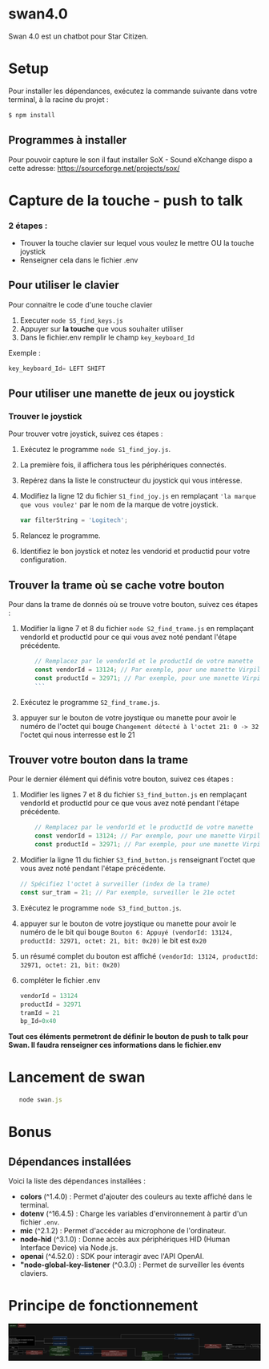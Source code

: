 # swan4.0

Swan 4.0 est un chatbot pour Star Citizen.


# Setup

Pour installer les dépendances, exécutez la commande suivante dans votre terminal, à la racine du projet :
```bash
$ npm install
```

## Programmes à installer
Pour pouvoir capture le son il faut installer SoX - Sound eXchange dispo a cette adresse: https://sourceforge.net/projects/sox/

# Capture de la touche - push to talk

### 2 étapes : 
- Trouver la touche clavier sur lequel vous voulez le mettre OU la touche joystick
- Renseigner cela dans le fichier .env


## Pour utiliser le clavier
Pour connaitre le code d'une touche clavier
1. Executer `node S5_find_keys.js`
2. Appuyer sur __la touche__ que vous souhaiter utiliser
3. Dans le fichier.env remplir le champ `key_keyboard_Id`

Exemple :
```javascript
key_keyboard_Id= LEFT SHIFT
```
   
   


## Pour utiliser une manette de jeux ou joystick
### Trouver le joystick

Pour trouver votre joystick, suivez ces étapes :

1. Exécutez le programme `node S1_find_joy.js`.

2. La première fois, il affichera tous les périphériques connectés.

3. Repérez dans la liste le constructeur du joystick qui vous intéresse.

4. Modifiez la ligne 12 du fichier `S1_find_joy.js` en remplaçant `'la marque que vous voulez'` par le nom de la marque de votre joystick.
   ```javascript
   var filterString = 'Logitech';
   ```

5. Relancez le programme.

6. Identifiez le bon joystick et notez les vendorid et productid pour votre configuration.


## Trouver la trame où se cache votre bouton

Pour dans la trame de donnés où se trouve votre bouton, suivez ces étapes :

1. Modifier la ligne 7 et 8 du fichier `node S2_find_trame.js` en remplaçant vendorId et productId pour ce qui vous avez noté pendant l'étape précédente.
    ```javascript
        // Remplacez par le vendorId et le productId de votre manette
        const vendorId = 13124; // Par exemple, pour une manette Virpil
        const productId = 32971; // Par exemple, pour une manette Virpil
        ```

2. Exécutez le programme `S2_find_trame.js`.

3. appuyer sur le bouton de votre joystique ou manette pour avoir le numéro de l'octet qui bouge
    `Changement détecté à l'octet 21: 0 -> 32`
    l'octet qui nous interresse est le 21

## Trouver votre bouton dans la trame

Pour le dernier élément qui définis votre bouton, suivez ces étapes :

1. Modifier les lignes 7 et 8 du fichier `S3_find_button.js` en remplaçant vendorId et productId pour ce que vous avez noté pendant l'étape précédente.
    ```javascript
        // Remplacez par le vendorId et le productId de votre manette
        const vendorId = 13124; // Par exemple, pour une manette Virpil
        const productId = 32971; // Par exemple, pour une manette Virpil
    ```

2. Modifier la ligne 11 du fichier `S3_find_button.js` renseignant l'octet que vous avez noté pendant l'étape précédente.
    ```javascript
    // Spécifiez l'octet à surveiller (index de la trame)
    const sur_tram = 21; // Par exemple, surveiller le 21e octet
    ```

2. Exécutez le programme `node S3_find_button.js`.

3. appuyer sur le bouton de votre joystique ou manette pour avoir le numéro de le bit qui bouge
    `Bouton 6: Appuyé (vendorId: 13124, productId: 32971, octet: 21, bit: 0x20)`
    le bit est `0x20`

4. un résumé complet du bouton est affiché
    `(vendorId: 13124, productId: 32971, octet: 21, bit: 0x20)`
5. compléter le fichier .env
   ```javascript
   vendorId = 13124
   productId = 32971
   tramId = 21
   bp_Id=0x40
   ```

**Tout ces éléments permetront de définir le bouton de push to talk pour Swan. Il faudra renseigner ces informations dans le fichier.env**

# Lancement de swan #
```javascript
   node swan.js
   ```

# Bonus

## Dépendances installées

Voici la liste des dépendances installées :

- **colors** (^1.4.0) : Permet d'ajouter des couleurs au texte affiché dans le terminal.
- **dotenv** (^16.4.5) : Charge les variables d'environnement à partir d'un fichier `.env`.
- **mic** (^2.1.2) : Permet d'accéder au microphone de l'ordinateur.
- **node-hid** (^3.1.0) : Donne accès aux périphériques HID (Human Interface Device) via Node.js.
- **openai** (^4.52.0) : SDK pour interagir avec l'API OpenAI.
- **"node-global-key-listener** (^0.3.0) : Permet de surveiller les évents claviers.


# Principe de fonctionnement
![Logo](/principe%20swan%204.0.png)